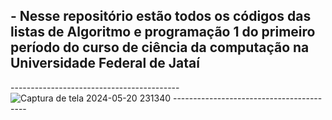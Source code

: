 ## - Nesse repositório estão todos os códigos das listas de Algoritmo e programação 1 do primeiro período do curso de ciência da computação na Universidade Federal de Jataí

  ------------------------------------------![Captura de tela 2024-05-20 231340](https://github.com/LucasFreitas1307/AP1-projects-/assets/167094976/8347d172-1744-4d4a-a790-1d0c33204dd1) -----------------------------------------

